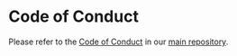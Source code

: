 # Code of Conduct

Please refer to the [Code of Conduct](https://github.com/stargate/stargate/blob/main/CODE_OF_CONDUCT.md) in our [main repository](https://github.com/stargate/stargate).
